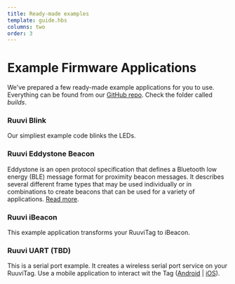 ```yaml
---
title: Ready-made examples
template: guide.hbs
columns: two
order: 3
---
```


# Example Firmware Applications
We've prepared a few ready-made example applications for you to use. Everything can be found from our [GitHub repo](http://github.com/ruuvi/ruuvitag_fw). Check the folder called *builds*.

### Ruuvi Blink
Our simpliest example code blinks the LEDs.

### Ruuvi Eddystone Beacon
Eddystone is an open protocol specification that defines a Bluetooth low energy (BLE) message format for proximity beacon messages. It describes several different frame types that may be used individually or in combinations to create beacons that can be used for a variety of applications. [Read more](https://github.com/google/eddystone).

### Ruuvi iBeacon
This example application transforms your RuuviTag to iBeacon.

### Ruuvi UART (TBD)
This is a serial port example. It creates a wireless serial port service on your RuuviTag. Use a mobile application to interact wit the Tag ([Android](https://play.google.com/store/apps/details?id=com.nordicsemi.nrfUARTv2) | [iOS](https://itunes.apple.com/us/app/nrf-uart/id614594903)).